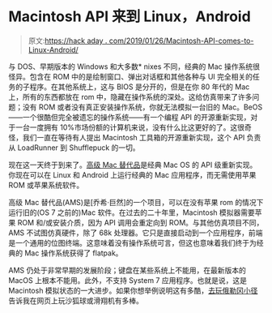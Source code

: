 # Macintosh API 来到 Linux，Android

> 原文:[https://hack aday . com/2019/01/26/Macintosh-API-comes-to-Linux-Android/](https://hackaday.com/2019/01/26/macintosh-api-comes-to-linux-android/)

与 DOS、早期版本的 Windows 和大多数* nixes 不同，经典的 Mac 操作系统很怪异。包含在 ROM 中的是绘制窗口、弹出对话框和其他各种与 UI 完全相关的任务的子程序。在其他系统上，这与 BIOS 是分开的，但是在你 80 年代的 Mac 上，所有的东西都放在 rom 中，隐藏在操作系统的深处。这给仿真带来了许多问题；没有 ROM 或者没有真正安装操作系统，你就无法模拟一台旧的 Mac。BeOS——一个很酷但完全被遗忘的操作系统——有一个编程 API 的开源重新实现，对于一台一度拥有 10%市场份额的计算机来说，没有什么比这更好的了。这很奇怪，我们一直在等待有人提出 Macintosh 工具箱的开源重新实现，这个 API 负责从 LoadRunner 到 Shufflepuck 的一切。

现在这一天终于到来了。[高级 Mac 替代品](https://www.v68k.org/advanced-mac-substitute/)是经典 Mac OS 的 API 级重新实现。你现在可以在 Linux 和 Android 上运行经典的 Mac 应用程序，而无需使用苹果 ROM 或苹果系统软件。

高级 Mac 替代品(AMS)是[乔希·巨然]的一个项目，可以在没有苹果 rom 的情况下运行旧的(OS 7 之前的)Mac 软件。在过去的二十年里，Macintosh 模拟器需要苹果 ROM 和/或安装介质，因为 API 调用会重定向到 ROM。与其他仿真项目不同，AMS 不试图仿真硬件，除了 68k 处理器。它只是直接启动到一个应用程序，前端是一个通用的位图终端。这意味着没有操作系统可言，但这也意味着我们终于为经典的 Mac 操作系统获得了 flatpak。

AMS 仍处于非常早期的发展阶段；键盘在某些系统上不能用，在最新版本的 MacOS 上根本不能用。此外，不支持 System 7 应用程序。也就是说，这是 Macintosh 模拟状态的一大进步。如果你想举例说明这有多酷，[去玩俄勒冈小径](https://archive.org/details/msdos_Oregon_Trail_The_1990)告诉我在网页上玩沙狐球或滑翔机有多棒。